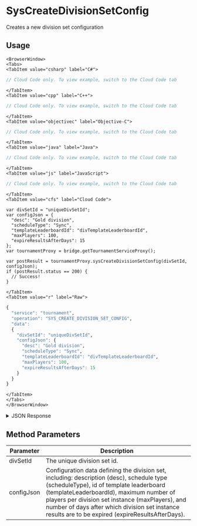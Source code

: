 # SysCreateDivisionSetConfig

Creates a new division set configuration

<PartialServop service_name="tournament" operation_name="SYS_CREATE_DIVISION_SET_CONFIG" />

## Usage

```mdx-code-block
<BrowserWindow>
<Tabs>
<TabItem value="csharp" label="C#">
```

```csharp
// Cloud Code only. To view example, switch to the Cloud Code tab
```

```mdx-code-block
</TabItem>
<TabItem value="cpp" label="C++">
```

```cpp
// Cloud Code only. To view example, switch to the Cloud Code tab
```

```mdx-code-block
</TabItem>
<TabItem value="objectivec" label="Objective-C">
```

```objectivec
// Cloud Code only. To view example, switch to the Cloud Code tab
```

```mdx-code-block
</TabItem>
<TabItem value="java" label="Java">
```

```java
// Cloud Code only. To view example, switch to the Cloud Code tab
```

```mdx-code-block
</TabItem>
<TabItem value="js" label="JavaScript">
```

```javascript
// Cloud Code only. To view example, switch to the Cloud Code tab
```

```mdx-code-block
</TabItem>
<TabItem value="cfs" label="Cloud Code">
```

```cfscript
var divSetId = "uniqueDivSetId";
var configJson = {
  "desc": "Gold division",
  "scheduleType": "Sync",
  "templateLeaderboardId": "divTemplateLeaderboardId",
  "maxPlayers": 100,
  "expireResultsAfterDays": 15
};
var tournamentProxy = bridge.getTournamentServiceProxy();

var postResult = tournamentProxy.sysCreateDivisionSetConfig(divSetId, configJson);
if (postResult.status == 200) {
  // Success!
}
```

```mdx-code-block
</TabItem>
<TabItem value="r" label="Raw">
```

```r
{
  "service": "tournament",
  "operation": "SYS_CREATE_DIVISION_SET_CONFIG",
  "data":
  {
    "divSetId": "uniqueDivSetId",
    "configJson": {
      "desc": "Gold division",
      "scheduleType": "Sync",
      "templateLeaderboardId": "divTemplateLeaderboardId",
      "maxPlayers": 100,
      "expireResultsAfterDays": 15
    }
  }
}
```

```mdx-code-block
</TabItem>
</Tabs>
</BrowserWindow>
```

<details>
<summary>JSON Response</summary>

```json
{
  "data": {
    "gameId": "23782",
    "divSetId": "uniqueDivSetId",
    "desc": "Gold division",
    "scheduleType": "Sync",
    "lbTemplate": "l4",
    "max": 100,
    "expiryDays": 15,
    "createdAt": 1654004481428,
    "updatedAt": 1654004481428,
    "version": 1
  },
  "status": 200
}
```
</details>

## Method Parameters
Parameter | Description
--------- | -----------
divSetId | The unique division set id.
configJson | Configuration data defining the division set, including: description (desc), schedule type (scheduleType), id of template leaderboard (templateLeaderboardId), maximum number of players per division set instance (maxPlayers), and number of days after which division set instance results are to be expired (expireResultsAfterDays).


